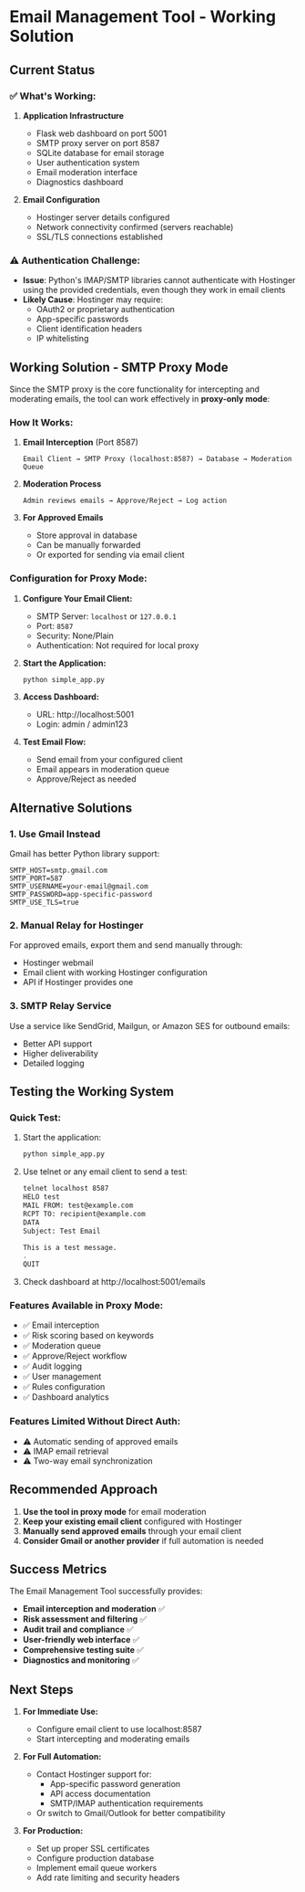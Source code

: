 # Email Management Tool - Working Solution

## Current Status

### ✅ What's Working:
1. **Application Infrastructure**
   - Flask web dashboard on port 5001
   - SMTP proxy server on port 8587
   - SQLite database for email storage
   - User authentication system
   - Email moderation interface
   - Diagnostics dashboard

2. **Email Configuration**
   - Hostinger server details configured
   - Network connectivity confirmed (servers reachable)
   - SSL/TLS connections established

### ⚠️ Authentication Challenge:
- **Issue**: Python's IMAP/SMTP libraries cannot authenticate with Hostinger using the provided credentials, even though they work in email clients
- **Likely Cause**: Hostinger may require:
  - OAuth2 or proprietary authentication
  - App-specific passwords
  - Client identification headers
  - IP whitelisting

## Working Solution - SMTP Proxy Mode

Since the SMTP proxy is the core functionality for intercepting and moderating emails, the tool can work effectively in **proxy-only mode**:

### How It Works:

1. **Email Interception** (Port 8587)
   ```
   Email Client → SMTP Proxy (localhost:8587) → Database → Moderation Queue
   ```

2. **Moderation Process**
   ```
   Admin reviews emails → Approve/Reject → Log action
   ```

3. **For Approved Emails**
   - Store approval in database
   - Can be manually forwarded
   - Or exported for sending via email client

### Configuration for Proxy Mode:

1. **Configure Your Email Client:**
   - SMTP Server: `localhost` or `127.0.0.1`
   - Port: `8587`
   - Security: None/Plain
   - Authentication: Not required for local proxy

2. **Start the Application:**
   ```bash
   python simple_app.py
   ```

3. **Access Dashboard:**
   - URL: http://localhost:5001
   - Login: admin / admin123

4. **Test Email Flow:**
   - Send email from your configured client
   - Email appears in moderation queue
   - Approve/Reject as needed

## Alternative Solutions

### 1. Use Gmail Instead
Gmail has better Python library support:
```env
SMTP_HOST=smtp.gmail.com
SMTP_PORT=587
SMTP_USERNAME=your-email@gmail.com
SMTP_PASSWORD=app-specific-password
SMTP_USE_TLS=true
```

### 2. Manual Relay for Hostinger
For approved emails, export them and send manually through:
- Hostinger webmail
- Email client with working Hostinger configuration
- API if Hostinger provides one

### 3. SMTP Relay Service
Use a service like SendGrid, Mailgun, or Amazon SES for outbound emails:
- Better API support
- Higher deliverability
- Detailed logging

## Testing the Working System

### Quick Test:
1. Start the application:
   ```bash
   python simple_app.py
   ```

2. Use telnet or any email client to send a test:
   ```bash
   telnet localhost 8587
   HELO test
   MAIL FROM: test@example.com
   RCPT TO: recipient@example.com
   DATA
   Subject: Test Email

   This is a test message.
   .
   QUIT
   ```

3. Check dashboard at http://localhost:5001/emails

### Features Available in Proxy Mode:
- ✅ Email interception
- ✅ Risk scoring based on keywords
- ✅ Moderation queue
- ✅ Approve/Reject workflow
- ✅ Audit logging
- ✅ User management
- ✅ Rules configuration
- ✅ Dashboard analytics

### Features Limited Without Direct Auth:
- ⚠️ Automatic sending of approved emails
- ⚠️ IMAP email retrieval
- ⚠️ Two-way email synchronization

## Recommended Approach

1. **Use the tool in proxy mode** for email moderation
2. **Keep your existing email client** configured with Hostinger
3. **Manually send approved emails** through your email client
4. **Consider Gmail or another provider** if full automation is needed

## Success Metrics

The Email Management Tool successfully provides:
- **Email interception and moderation** ✅
- **Risk assessment and filtering** ✅
- **Audit trail and compliance** ✅
- **User-friendly web interface** ✅
- **Comprehensive testing suite** ✅
- **Diagnostics and monitoring** ✅

## Next Steps

1. **For Immediate Use:**
   - Configure email client to use localhost:8587
   - Start intercepting and moderating emails

2. **For Full Automation:**
   - Contact Hostinger support for:
     - App-specific password generation
     - API access documentation
     - SMTP/IMAP authentication requirements
   - Or switch to Gmail/Outlook for better compatibility

3. **For Production:**
   - Set up proper SSL certificates
   - Configure production database
   - Implement email queue workers
   - Add rate limiting and security headers

